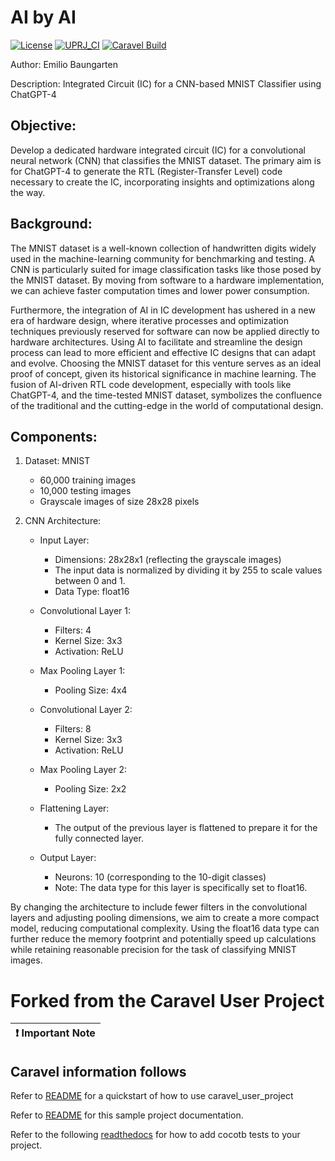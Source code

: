 # AI by AI

[![License](https://img.shields.io/badge/License-Apache%202.0-blue.svg)](https://opensource.org/licenses/Apache-2.0) [![UPRJ_CI](https://github.com/efabless/caravel_project_example/actions/workflows/user_project_ci.yml/badge.svg)](https://github.com/efabless/caravel_project_example/actions/workflows/user_project_ci.yml) [![Caravel Build](https://github.com/efabless/caravel_project_example/actions/workflows/caravel_build.yml/badge.svg)](https://github.com/efabless/caravel_project_example/actions/workflows/caravel_build.yml)

Author: Emilio Baungarten

Description: Integrated Circuit (IC) for a CNN-based MNIST Classifier using ChatGPT-4

## Objective:
Develop a dedicated hardware integrated circuit (IC) for a convolutional neural network (CNN) that classifies the MNIST dataset. The primary aim is for ChatGPT-4 to generate the RTL (Register-Transfer Level) code necessary to create the IC, incorporating insights and optimizations along the way.

## Background:
The MNIST dataset is a well-known collection of handwritten digits widely used in the machine-learning community for benchmarking and testing. A CNN is particularly suited for image classification tasks like those posed by the MNIST dataset. By moving from software to a hardware implementation, we can achieve faster computation times and lower power consumption.

Furthermore, the integration of AI in IC development has ushered in a new era of hardware design, where iterative processes and optimization techniques previously reserved for software can now be applied directly to hardware architectures. Using AI to facilitate and streamline the design process can lead to more efficient and effective IC designs that can adapt and evolve. Choosing the MNIST dataset for this venture serves as an ideal proof of concept, given its historical significance in machine learning. The fusion of AI-driven RTL code development, especially with tools like ChatGPT-4, and the time-tested MNIST dataset, symbolizes the confluence of the traditional and the cutting-edge in the world of computational design.

## Components:
1. Dataset: MNIST
   - 60,000 training images
   - 10,000 testing images
   - Grayscale images of size 28x28 pixels

2. CNN Architecture:
   - Input Layer:
      - Dimensions: 28x28x1 (reflecting the grayscale images)
      - The input data is normalized by dividing it by 255 to scale values between 0 and 1.
      - Data Type: float16
   
   - Convolutional Layer 1:
      - Filters: 4
      - Kernel Size: 3x3
      - Activation: ReLU

   - Max Pooling Layer 1:
      - Pooling Size: 4x4

   - Convolutional Layer 2:
      - Filters: 8
      - Kernel Size: 3x3
      - Activation: ReLU

   - Max Pooling Layer 2:
      - Pooling Size: 2x2

   - Flattening Layer:
      - The output of the previous layer is flattened to prepare it for the fully connected layer.

   - Output Layer:
      - Neurons: 10 (corresponding to the 10-digit classes)
      - Note: The data type for this layer is specifically set to float16.

By changing the architecture to include fewer filters in the convolutional layers and adjusting pooling dimensions, we aim to create a more compact model, reducing computational complexity. Using the float16 data type can further reduce the memory footprint and potentially speed up calculations while retaining reasonable precision for the task of classifying MNIST images.

# Forked from the Caravel User Project


| :exclamation: Important Note            |
|-----------------------------------------|

## Caravel information follows

Refer to [README](docs/source/index.rst#section-quickstart) for a quickstart of how to use caravel_user_project

Refer to [README](docs/source/index.rst) for this sample project documentation. 

Refer to the following [readthedocs](https://caravel-sim-infrastructure.readthedocs.io/en/latest/index.html) for how to add cocotb tests to your project. 
